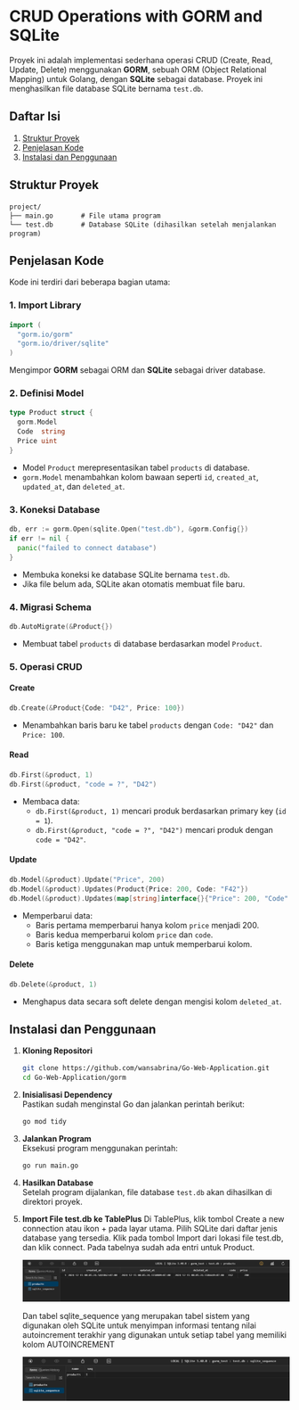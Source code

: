# CRUD Operations with GORM and SQLite

Proyek ini adalah implementasi sederhana operasi CRUD (Create, Read, Update, Delete) menggunakan **GORM**, sebuah ORM (Object Relational Mapping) untuk Golang, dengan **SQLite** sebagai database. Proyek ini menghasilkan file database SQLite bernama `test.db`.

## Daftar Isi
 
1. [Struktur Proyek](#struktur-proyek)  
2. [Penjelasan Kode](#penjelasan-kode)  
3. [Instalasi dan Penggunaan](#instalasi-dan-penggunaan)  

## Struktur Proyek

```
project/
├── main.go       # File utama program
└── test.db       # Database SQLite (dihasilkan setelah menjalankan program)
```

## Penjelasan Kode

Kode ini terdiri dari beberapa bagian utama:

### 1. **Import Library**
```go
import (
  "gorm.io/gorm"
  "gorm.io/driver/sqlite"
)
```
Mengimpor **GORM** sebagai ORM dan **SQLite** sebagai driver database.


### 2. **Definisi Model**
```go
type Product struct {
  gorm.Model
  Code  string
  Price uint
}
```
- Model `Product` merepresentasikan tabel `products` di database.
- `gorm.Model` menambahkan kolom bawaan seperti `id`, `created_at`, `updated_at`, dan `deleted_at`.


### 3. **Koneksi Database**
```go
db, err := gorm.Open(sqlite.Open("test.db"), &gorm.Config{})
if err != nil {
  panic("failed to connect database")
}
```
- Membuka koneksi ke database SQLite bernama `test.db`.
- Jika file belum ada, SQLite akan otomatis membuat file baru.


### 4. **Migrasi Schema**
```go
db.AutoMigrate(&Product{})
```
- Membuat tabel `products` di database berdasarkan model `Product`.


### 5. **Operasi CRUD**
#### **Create**
```go
db.Create(&Product{Code: "D42", Price: 100})
```
- Menambahkan baris baru ke tabel `products` dengan `Code: "D42"` dan `Price: 100`.

#### **Read**
```go
db.First(&product, 1)
db.First(&product, "code = ?", "D42")
```
- Membaca data:
  - `db.First(&product, 1)` mencari produk berdasarkan primary key (`id = 1`).
  - `db.First(&product, "code = ?", "D42")` mencari produk dengan `code = "D42"`.

#### **Update**
```go
db.Model(&product).Update("Price", 200)
db.Model(&product).Updates(Product{Price: 200, Code: "F42"})
db.Model(&product).Updates(map[string]interface{}{"Price": 200, "Code": "F42"})
```
- Memperbarui data:
  - Baris pertama memperbarui hanya kolom `price` menjadi 200.
  - Baris kedua memperbarui kolom `price` dan `code`.
  - Baris ketiga menggunakan map untuk memperbarui kolom.

#### **Delete**
```go
db.Delete(&product, 1)
```
- Menghapus data secara soft delete dengan mengisi kolom `deleted_at`.

## Instalasi dan Penggunaan

1. **Kloning Repositori**  
   ```bash
   git clone https://github.com/wansabrina/Go-Web-Application.git
   cd Go-Web-Application/gorm
   ```

2. **Inisialisasi Dependency**  
   Pastikan sudah menginstal Go dan jalankan perintah berikut:
   ```bash
   go mod tidy
   ```

3. **Jalankan Program**  
   Eksekusi program menggunakan perintah:
   ```bash
   go run main.go
   ```

4. **Hasilkan Database**  
   Setelah program dijalankan, file database `test.db` akan dihasilkan di direktori proyek.

5. **Import File test.db ke TablePlus**
    Di TablePlus, klik tombol Create a new connection atau ikon + pada layar utama. Pilih SQLite dari daftar jenis database yang tersedia. Klik pada tombol Import dari lokasi file test.db, dan klik connect.
    Pada tabelnya sudah ada entri untuk Product.
    
    ![alt text](https://github.com/wansabrina/Go-Web-Application/raw/main/gorm/documentation/image.png)

    Dan tabel sqlite_sequence yang merupakan tabel sistem yang digunakan oleh SQLite untuk menyimpan informasi tentang nilai autoincrement terakhir yang digunakan untuk setiap tabel yang memiliki kolom AUTOINCREMENT

    ![alt text](https://github.com/wansabrina/Go-Web-Application/raw/main/gorm/documentation/image-1.png)

